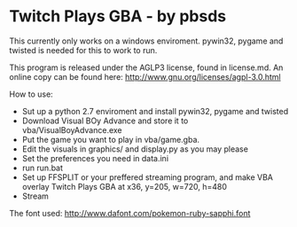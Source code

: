 Twitch Plays GBA - by pbsds
======

This currently only works on a windows enviroment.
pywin32, pygame and twisted is needed for this to work to run.

This program is released under the AGLP3 license, found in license.md.
An online copy can be found here: http://www.gnu.org/licenses/agpl-3.0.html

How to use:
- Sut up a python 2.7 enviroment and install pywin32, pygame and twisted
- Download Visual BOy Advance and store it to vba/VisualBoyAdvance.exe
- Put the game you want to play in vba/game.gba.
- Edit the visuals in graphics/ and display.py as you may please
- Set the preferences you need in data.ini
- run run.bat
- Set up FFSPLIT or your preffered streaming program, and make VBA overlay Twitch Plays GBA at x36, y=205, w=720, h=480
- Stream

The font used: http://www.dafont.com/pokemon-ruby-sapphi.font